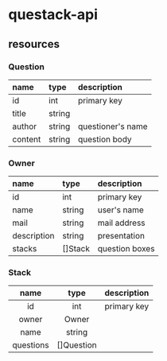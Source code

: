 # questack-api

## resources 

### Question 

|name|type|description|
|:---|:---|:---|
|id|int|primary key|
|title|string||
|author|string|questioner's name|
|content|string|question body|


### Owner

|name|type|description|
|:---|:---|:---|
|id|int|primary key|
|name|string|user's name|
|mail|string|mail address|
|description|string|presentation|
|stacks|[]Stack|question boxes|



### Stack

|name|type|description|
|:---:|:---:|:---|
|id|int|primary key|
|owner|Owner||
|name|string||
|questions|[]Question||



